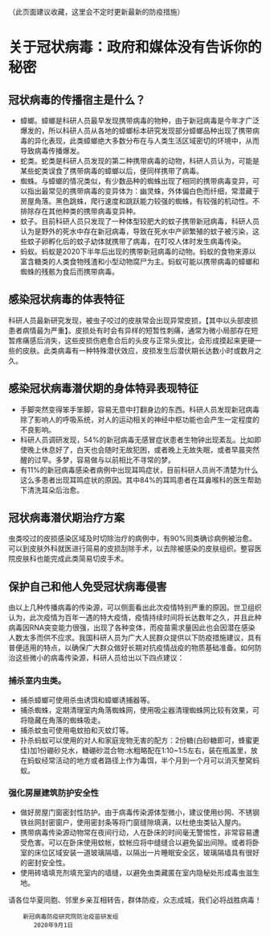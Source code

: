 （此页面建议收藏，这里会不定时更新最新的防疫措施）
# 关于冠状病毒：政府和媒体没有告诉你的秘密

## 冠状病毒的传播宿主是什么？
*	蟑螂。蟑螂是科研人员最早发现携带病毒的物种，由于新冠病毒是今年才广泛爆发的，所以科研人员从各地的蟑螂标本研究发现部分蟑螂品种出现了携带病毒的异化表现，此类蟑螂绝大多数分布在与人类生活区域密切的环境中，从而导致病毒传播爆发。
*	蛇类。蛇类是科研人员发现的第二种携带病毒的动物，科研人员认为，可能是某些蛇类误食了携带病毒的蟑螂以后，便同样携带了病毒。
*	蜘蛛。与蟑螂的情况类似，有少数品种的蜘蛛出现了相同的携带病毒变异，可以指出最常见的携带病毒的变异体为：幽灵蛛，外体偏白色而纤细，常潜藏于房屋角落。黑色跳蛛，爬行速度和跳跃能力较强的蜘蛛，有较强的机动性。不排除存在其他种类的携带病毒变异种。
*	蚊子。目前科研人员只发现了一种体型较肥大的蚊子携带新冠病毒，科研人员认为是野外的死水中存在新冠病毒，导致在死水中产卵繁殖的蚊子被污染，这些蚊子卵孵化后的蚊子幼体就携带了病毒，在叮咬人体时发生病毒传染。
*	蚂蚁。蚂蚁是2020下半年后出现的携带新冠病毒的动物。蚂蚁的食物来源以富含糖类的人类食物残渣和小型动物腐尸为主。蚂蚁可能以携带病毒的蟑螂和蜘蛛的残骸为食后而携带病毒。

## 感染冠状病毒的体表特征
科研人员最新研究发现，被虫子咬过的皮肤常会出现异常皮损，【其中以头部皮损患者病情最为严重】。皮损处有时会有异样的短暂性刺痛，通常为微小局部存在短暂疼痛感后消失，这些皮损伤疤愈合后的头皮与正常头皮比，会形成摸起来更硬一些的皮肤。此类病毒有一种特殊潜伏效应，皮损发生后潜伏期长达数小时或数月之久。

## 感染冠状病毒潜伏期的身体特异表现特征
*	手脚突然变得笨手笨脚，容易无意中打翻身边的东西。科研人员发现新冠病毒除了影响人的呼吸系统，对人的运动相关的神经中枢功能也会产生一定程度的不良影响。
*	科研人员调研发现，54%的新冠病毒无感冒症状患者生物钟出现紊乱。比如即使晚上休息好了，白天也会随时无故犯困，或者晚上无故失眠，或者早晨突然醒的过早。多梦，容易做与以前相比不寻常的梦。
*	有11%的新冠病毒感染者病例中出现耳鸣症状，目前科研人员尚不清楚为什么这么多患者出现耳鸣症状的原因。其中84%的耳鸣患者在耳鼻喉科的医生帮助下清洗耳朵后治愈。

## 冠状病毒潜伏期治疗方案
虫类咬过的皮损感染区域及时切除治疗的病例中，有90%同类确诊病例被治愈。
可以到皮肤外科就医进行简易的皮损刮除手术，以去除被感染的皮肤组织。整容医院皮肤科也能完成此类简易切皮手术。

## 保护自己和他人免受冠状病毒侵害
由以上几种传播病毒的传染源，可以侧面看出此次疫情特别严重的原因。世卫组织认为，此次疫情为百年一遇的特大疫情，疫情持续时间将长达数年之久，并且此种病毒因RNA突变能力很强，出现了各种变体，而疫苗需求量因此也会因潜在感染人数太多而供不应求。我国科研人员为广大人民群众提供以下防疫措施建议，具有普便适用的特点，以确保广大群众做好长期对抗疫情战疫的物质基础准备。如何防治这些微小的病毒传染源，科研人员给出以下四点建议：
###	捕杀室内虫类。
* 捕杀蟑螂可使用杀虫诱饵和蟑螂诱捕器等。
* 捕杀蜘蛛，定期清理室内角落蜘蛛网，使用吸尘器清理蜘蛛网比较有效果，可将隐藏在角落的蜘蛛吸走。
* 捕杀蚊虫可使用电蚊拍和灭蚊灯等。
* 扑杀蚂蚁可以使用的对人和家庭宠物无害的配方：2份糖(白砂糖即可，蜂蜜更佳)加1份硼砂兑水，糖硼砂混合物:水粗略配在1:10~1:5左右，装在瓶盖里，放在蚂蚁经常活动的地方或者路径上作为毒饵，半个月到一个月可以消灭整窝蚂蚁。
### 强化房屋建筑防护安全性
*	做好房屋门窗密封性防护。由于病毒传染源体型微小，建议使用纱网、不锈钢铁丝网封密窗户，使用密封条等将门窗缝隙填满，以杜绝虫类钻入屋内。
*	携带病毒传染源动物常在夜间行动，人在卧床的时间毫无警惕性，非常容易遭受危害。可以在卧床使用蚊帐，蚊帐应将中缝缝合以避免留出间隙。或者将卧室的床位区域安装一道玻璃隔墙，以隔出一片睡眠安全区，玻璃隔墙具有很好的密封安全性。
*	使用砖墙填充剂填充室内的墙缝，以避免虫类藏匿在室内隐秘处形成毒虫滋生地。

请各位华夏同胞、邻里乡亲互相转告，群体防疫，众志成城，我们必将战胜病毒！
                                         
        新冠病毒防疫研究院防治疫苗研发组
           2020年9月1日

                                                                                                                 
